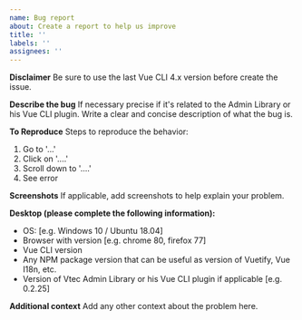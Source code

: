 ```yaml
---
name: Bug report
about: Create a report to help us improve
title: ''
labels: ''
assignees: ''
---
```


**Disclaimer**
Be sure to use the last Vue CLI 4.x version before create the issue.

**Describe the bug**
If necessary precise if it's related to the Admin Library or his Vue CLI plugin.
Write a clear and concise description of what the bug is.

**To Reproduce**
Steps to reproduce the behavior:

1. Go to '...'
2. Click on '....'
3. Scroll down to '....'
4. See error

**Screenshots**
If applicable, add screenshots to help explain your problem.

**Desktop (please complete the following information):**

- OS: [e.g. Windows 10 / Ubuntu 18.04]
- Browser with version [e.g. chrome 80, firefox 77]
- Vue CLI version
- Any NPM package version that can be useful as version of Vuetify, Vue I18n, etc.
- Version of Vtec Admin Library or his Vue CLI plugin if applicable [e.g. 0.2.25]

**Additional context**
Add any other context about the problem here.
